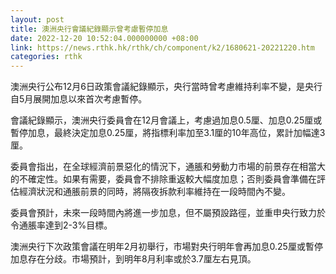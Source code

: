 ```yaml
---
layout: post
title: 澳洲央行會議紀錄顯示曾考慮暫停加息
date: 2022-12-20 10:52:04.000000000 +08:00
link: https://news.rthk.hk/rthk/ch/component/k2/1680621-20221220.htm
categories: rthk
---
```


澳洲央行公布12月6日政策會議紀錄顯示，央行當時曾考慮維持利率不變，是央行自5月展開加息以來首次考慮暫停。

會議紀錄顯示，澳洲央行委員會在12月會議上，考慮過加息0.5厘、加息0.25厘或暫停加息，最終決定加息0.25厘，將指標利率加至3.1厘的10年高位，累計加幅達3厘。

委員會指出，在全球經濟前景惡化的情況下，通脹和勞動力市場的前景存在相當大的不確定性。如果有需要，委員會不排除重返較大幅度加息；否則委員會準備在評估經濟狀況和通脹前景的同時，將隔夜拆款利率維持在一段時間內不變。

委員會預計，未來一段時間內將進一步加息，但不屬預設路徑，並重申央行致力於令通脹率達到2-3%目標。

澳洲央行下次政策會議在明年2月初舉行，市場對央行明年會再加息0.25厘或暫停加息存在分歧。市場預計，到明年8月利率或於3.7厘左右見頂。
